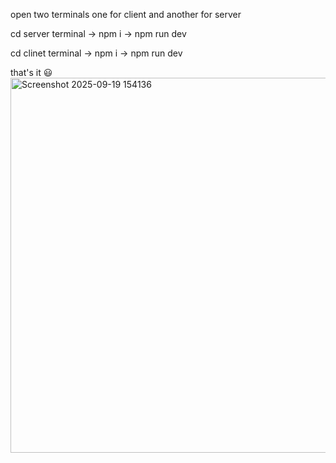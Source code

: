 open two terminals one for client and another for server

cd server terminal -> npm i -> npm run dev

cd clinet terminal -> npm i -> npm run dev

that's it 😃
<img width="600" alt="Screenshot 2025-09-19 154136" src="https://github.com/user-attachments/assets/bab3293c-3295-41cf-b568-159f9e7935ba" />
